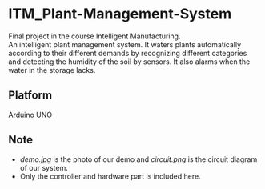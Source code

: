 # ITM_Plant-Management-System
Final project in the course Intelligent Manufacturing.\
An intelligent plant management system. It waters plants automatically according to their different demands by recognizing different categories and detecting the humidity of the soil by sensors. It also alarms when the water in the storage lacks.

## Platform
Arduino UNO

## Note
* *demo.jpg* is the photo of our demo and *circuit.png* is the circuit diagram of our system.
* Only the controller and hardware part is included here.
